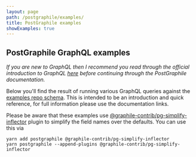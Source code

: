 ```yaml
---
layout: page
path: /postgraphile/examples/
title: PostGraphile examples
showExamples: true
---
```


## PostGraphile GraphQL examples

_If you are new to GraphQL then I recommend you read through the official
introduction to GraphQL [here](https://graphql.org/learn/) before continuing
through the PostGraphile documentation._

Below you'll find the result of running various GraphQL queries against the
[examples repo schema](https://github.com/graphile/examples/tree/master/db).
This is intended to be an introduction and quick reference, for full
information please use the documentation links.

Please be aware that these examples use
[@graphile-contrib/pg-simplify-inflector](https://github.com/graphile-contrib/pg-simplify-inflector)
plugin to simplify the field names over the defaults. You can use this via

```
yarn add postgraphile @graphile-contrib/pg-simplify-inflector
yarn postgraphile --append-plugins @graphile-contrib/pg-simplify-inflector
```
